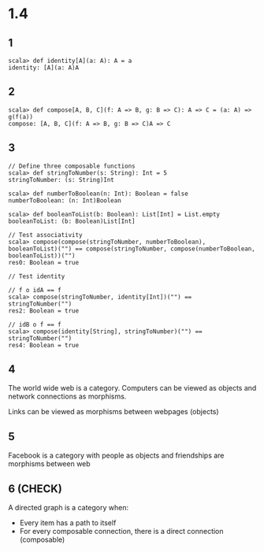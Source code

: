 # 1.4
## 1 

```
scala> def identity[A](a: A): A = a
identity: [A](a: A)A
```

## 2

```
scala> def compose[A, B, C](f: A => B, g: B => C): A => C = (a: A) => g(f(a))
compose: [A, B, C](f: A => B, g: B => C)A => C
```

## 3

```
// Define three composable functions
scala> def stringToNumber(s: String): Int = 5
stringToNumber: (s: String)Int

scala> def numberToBoolean(n: Int): Boolean = false
numberToBoolean: (n: Int)Boolean

scala> def booleanToList(b: Boolean): List[Int] = List.empty
booleanToList: (b: Boolean)List[Int]

// Test associativity
scala> compose(compose(stringToNumber, numberToBoolean), booleanToList)("") == compose(stringToNumber, compose(numberToBoolean, booleanToList))("")
res0: Boolean = true

// Test identity

// f o idA == f 
scala> compose(stringToNumber, identity[Int])("") == stringToNumber("")
res2: Boolean = true

// idB o f == f
scala> compose(identity[String], stringToNumber)("") == stringToNumber("")
res4: Boolean = true
```

## 4

The world wide web is a category. Computers can be viewed as objects and network connections as morphisms. 

Links can be viewed as morphisms between webpages (objects)

## 5

Facebook is a category with people as objects and friendships are morphisms between web
## 6 (CHECK)

A directed graph is a category when:
* Every item has a path to itself
* For every composable connection, there is a direct connection (composable)

